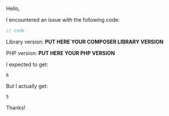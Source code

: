 Hello,

I encountered an issue with the following code:
```php
// code
```
Library version: **PUT HERE YOUR COMPOSER LIBRARY VERSION**
<!--
Run the command `composer show <PACKAGE_OWNER>/<PACKAGE_NAME>`
to get "versions".
-->

PHP version: **PUT HERE YOUR PHP VERSION**
<!--
Run the command `php -v` or
Use `echo phpversion();`
to get PHP version.
-->

I expected to get:
```
6
```
<!--
Always give your expectations. Each use has their owns.
-->

But I actually get:
```
5
```
Thanks!
